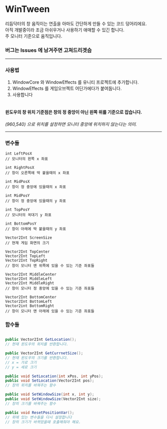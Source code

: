 # WinTween
리듬닥터의 창 움직이는 연출을 아마도 간단하게 만들 수 있는 코드 덩어리에요.</br>
아직 개발중이라 조금 아쉬우거나 사용하기 애매할 수 있긴 합니다.</br>
주 모니터 기준으로 움직입니다.
</br>
### 버그는 Issues 에 남겨주면 고쳐드리겟슴

* * *

### 사용법

1. WindowCore 와 WindowEffects 를 유니티 프로젝트에 추가합니다.
2. WindowEffects 를 게임오브젝트 어딘가에다가 붙여둡니다.
3. 사용합니다
<br></br>
#### 윈도우의 창 위치 기준점은 창의 정 중앙이 아닌 왼쪽 위를 기준으로 잡습니다.
*(960,540) 으로 위치를 설정하면 모니터 중앙에 위치하지 않는다는 의미.*

* * *

### 변수들

```
int LeftPosX
// 모니터의 왼쪽 x 좌표

int RightPosX
// 창이 오른쪽에 딱 붙을때의 x 좌표

int MidPosX
// 창이 정 중앙에 있을때의 x 좌표

int MidPosY
// 창이 정 중앙에 있을때의 y 좌표

int TopPosY
// 모니터의 꼭대기 y 좌표

int BottomPosY
// 창이 아레에 딱 붙을때의 y 좌표

Vector2Int ScreenSize
// 현재 게임 화면의 크기

Vector2Int TopCenter
Vector2Int TopLeft
Vector2Int TopRight
// 창이 모니터 맨 위쪽에 있을 수 있는 기준 좌표들

Vector2Int MiddleCenter
Vector2Int MiddleLeft
Vector2Int MiddleRight
// 창이 모니터 정 중앙에 있을 수 있는 기준 좌표들

Vector2Int BottomCenter
Vector2Int BottomLeft
Vector2int BottomRight
// 창이 모니터 맨 아레에 있을 수 있는 기준 좌표들

```

### 함수들

```cs

public Vector2Int GetLocation();
// 현재 윈도우의 위치를 반환합니다.

public Vector2Int GetCurrnetSize();
// 현재 윈도우의 크기를 반환합니다.
// x = 가로 크기
// y = 세로 크기

public void SetLocation(int xPos, int yPos);
public void SetLocation(Vector2Int pos);
// 창의 위치를 바꿔주는 함수

public void SetWindowSize(int x, int y);
public void SetWindowSize(Vector2Int size);
// 창의 크기를 바꿔주는 함수

public void ResetPositionVar();
// 위에 있는 변수들을 다시 설정합니다
// 창의 크기가 바뀌었을때 호출해줘야 해요.

```
